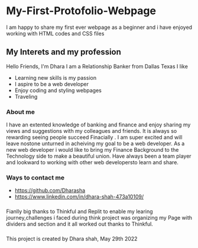 # My-First-Protofolio-Webpage
I am happy to share my first ever webpage as a beginner and i have enjoyed working with HTML codes and CSS files
## My Interets and my profession
Hello Friends, I'm Dhara
I am a Relationship Banker from Dallas Texas
I like 
* Learning new skills is my passion
* I aspire to be a web developer
* Enjoy coding and styling webpages
* Traveling
### About me 
I have an extented knowledge of banking and finance and enjoy sharing my views and suggestions with my colleagues and friends. It is always so rewarding seeing people succeed Finacially .
I am super excited and will leave nostone unturned in acheiving my goal to be a web developer.
As a new web developer i would like to bring my Finance Background to the Technology side to make a beautiful union.
Have always been a team player and lookward to working with other web developersto learn and share.
### Ways to contact me 
* https://github.com/Dharasha
* https://www.linkedin.com/in/dhara-shah-473a10109/
###
Fianlly big thanks to Thinkful and Replit to enable my learing journey,challenges i faced during think project was organizing my Page with dividers and section and it all worked out thanks to Thinkful.
### 
This project is created by Dhara shah, May 29th 2022
